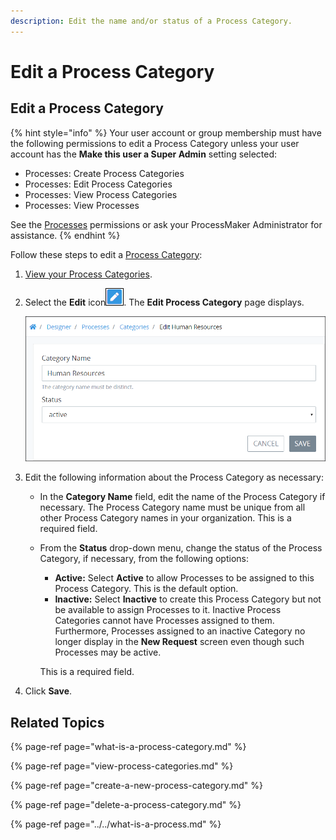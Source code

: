 ```yaml
---
description: Edit the name and/or status of a Process Category.
---
```


# Edit a Process Category

## Edit a Process Category

{% hint style="info" %}
Your user account or group membership must have the following permissions to edit a Process Category unless your user account has the **Make this user a Super Admin** setting selected:

* Processes: Create Process Categories
* Processes: Edit Process Categories
* Processes: View Process Categories
* Processes: View Processes

See the [Processes](../../../../processmaker-administration/permission-descriptions-for-users-and-groups.md#processes) permissions or ask your ProcessMaker Administrator for assistance.
{% endhint %}

Follow these steps to edit a [Process Category](what-is-a-process-category.md):

1. [View your Process Categories](view-process-categories.md#view-process-categories).
2. Select the **Edit** icon![](../../../../.gitbook/assets/open-modeler-edit-icon-processes-page-processes.png). The **Edit Process Category** page displays.  

   ![](../../../../.gitbook/assets/edit-process-category-page-processes.png)

3. Edit the following information about the Process Category as necessary:
   * In the **Category Name** field, edit the name of the Process Category if necessary. The Process Category name must be unique from all other Process Category names in your organization. This is a required field.
   * From the **Status** drop-down menu, change the status of the Process Category, if necessary, from the following options:

     * **Active:** Select **Active** to allow Processes to be assigned to this Process Category. This is the default option.
     * **Inactive:** Select **Inactive** to create this Process Category but not be available to assign Processes to it. Inactive Process Categories cannot have Processes assigned to them. Furthermore, Processes assigned to an inactive Category no longer display in the **New Request** screen even though such Processes may be active.

     This is a required field.
4. Click **Save**.

## Related Topics

{% page-ref page="what-is-a-process-category.md" %}

{% page-ref page="view-process-categories.md" %}

{% page-ref page="create-a-new-process-category.md" %}

{% page-ref page="delete-a-process-category.md" %}

{% page-ref page="../../what-is-a-process.md" %}

